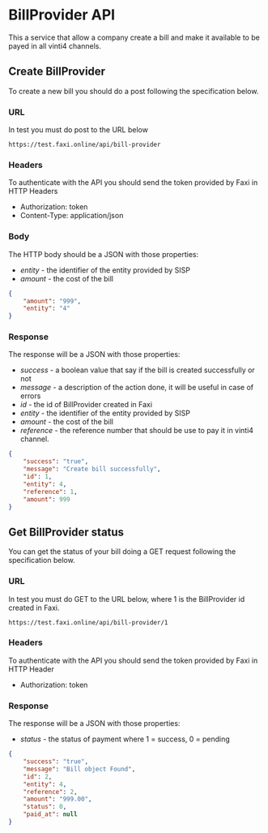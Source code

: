 # BillProvider API
This a service that allow a company create a bill and make it available to be payed in all vinti4 channels.

## Create BillProvider
To create a new bill you should do a post following the specification below.

### URL
In test you must do post to the URL below
```
https://test.faxi.online/api/bill-provider
```

### Headers
To authenticate with the API you should send
the token provided by Faxi in HTTP Headers
- Authorization: token
- Content-Type: application/json

### Body
The HTTP body should be a JSON with those properties:
- *entity* - the identifier of the entity provided by SISP
- *amount* - the cost of the bill
```json
{
	"amount": "999",
	"entity": "4"
}
```

### Response
The response will be a JSON with those properties:
- *success* - a boolean value that say if the bill is created successfully or not
- *message* - a description of the action done, it will be useful in case of errors
- *id* - the id of BillProvider created in Faxi
- *entity* - the identifier of the entity provided by SISP
- *amount* - the cost of the bill
- *reference* - the reference number that should be use to pay it in vinti4 channel.
```json
{
    "success": "true",
    "message": "Create bill successfully",
    "id": 1,
    "entity": 4,
    "reference": 1,
    "amount": 999
}
```

## Get BillProvider status
You can get the status of your bill doing a GET request following the specification below.

### URL
In test you must do GET to the URL below,
where 1 is the BillProvider id created in Faxi.
```
https://test.faxi.online/api/bill-provider/1
```

### Headers
To authenticate with the API you should send
the token provided by Faxi in HTTP Header
- Authorization: token

### Response
The response will be a JSON with those properties:
- *status* - the status of payment where 1 = success, 0 = pending
```json
{
    "success": "true",
    "message": "Bill object Found",
    "id": 2,
    "entity": 4,
    "reference": 2,
    "amount": "999.00",
    "status": 0,
    "paid_at": null
}
```
